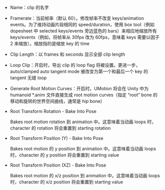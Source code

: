 - Name：clip 的名字
- Framerate：当前帧率（默认 60）。修改帧率不改变 keys/animation events。为了维持动画片段相同的 speed/duration，使用 box tool（例如 dopesheet 中 selected keys/events 旁边蓝色的 bars）来相应地缩放所有 keys/events（例如，将帧率从 30fps 改为 60fps，意味着 keys 需要以因子 2 来缩放）。缩放指的是缩放 key 的 time
- Clip Length：以 frames 和 seconds 显示全部 clip length
- Loop Clip：开启时，导出 clip 的 loop flag 将被设置。更进一步，auto/clamped auto tangent mode 被改变为第一个和最后一个 key 的 tangent 无缝 loop
- Generate Root Motion Curves：开启时，UMotion 将会在 Unity 中为 humanoid *.anim 文件直接生成 root motion curves（指定 “root” bone 的移动和旋转的世界空间曲线，通常是 hip bone）

- Root Transform Rotation - Bake Into Pose

  Bakes root motion rotation 到 animation 中。这意味着当动画 loops 时，character 的 rotation 将会重置到 starting rotation

- Root Transform Position (Y) - Bake Into Pose

  Bakes root motion 的 y position 到 animation 中。这意味着当动画 loops 时，character 的 y position 将会重置到 starting value

- Root Transform Position (XZ) - Bake Into Pose

  Bakes root motion 的 x/z position 到 animation 中。这意味着当动画 loops 时，character 的 x/z position 将会重置到 starting value

